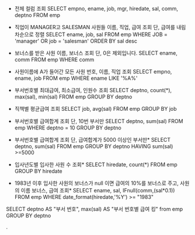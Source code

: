 - 전체 컬럼 조회
SELECT empno, ename, job, mgr, hiredate, sal, comm, deptno FROM emp

- 직업이 MANAGER고 SALESMAN 사원들 이름, 직업, 급여 조회 단, 급여를 내림차순으로 정렬
SELECT ename, job, sal FROM emp WHERE JOB = 'manager' OR job = 'salesman' ORDER BY sal  desc

- 보너스를 받은 사원 이름, 보너스 조회 단, 0은 제외입니다.
SELECT ename, comm FROM emp WHERE comm

- 사원이름에 A가 들어간 모든 사원 번호, 이름, 직업 조회
SELECT empno, ename, job FROM emp WHERE ename LIKE '%A%'

- 부서번호별 최대급여, 최소급여, 인원수 조회
SELECT deptno, count(*), max(sal), min(sal) FROM emp GROUP BY deptno

- 직책별 평균급여 조회
SELECT job, avg(sal) FROM emp GROUP BY job

- 부서번호별 급여합계 조회 단, 10번 부서만
SELECT deptno, sum(sal) FROM emp WHERE deptno = 10 GROUP BY deptno

- 부서번호별 급여합계 조회 단, 급여합계가 5000 이상인 부서만*
SELECT deptno, sum(sal) FROM emp GROUP BY deptno HAVING sum(sal) >=5000 

- 입사년도별 입사한 사원 수 조회*
SELECT hiredate, count(*) FROM emp GROUP BY hiredate

- 1983년 이후 입사한 사원의 보너스가 null 이면 급여의 10%를 보너스로 주고, 사원의 이름
 보너스, 급여 조회*
SELECT ename, sal, IFnull(comm,(sal*0.1)) FROM emp WHERE date_format(hiredate,'%Y') >= "1983"


SELECT deptno AS "부서 번호", max(sal) AS "부서 번호별 급여 킹" from emp GROUP BY deptno

.
